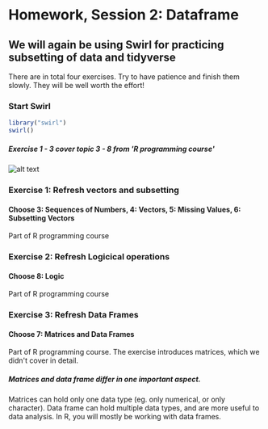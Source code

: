Homework, Session 2: Dataframe
================

We will again be using Swirl for practicing subsetting of data and tidyverse
-----

There are in total four exercises. Try to have patience and finish them slowly. They will be well worth the effort! 

### Start Swirl

``` r
library("swirl")
swirl()
```

##### Exercise 1 - 3 cover topic 3 - 8 from 'R programming course'
![alt text](https://github.com/sumeetpalsingh/R_course/blob/master/images/R_exercise_session2.png "R Basics Exercise")


### Exercise 1: Refresh vectors and subsetting

#### Choose 3: Sequences of Numbers, 4: Vectors, 5: Missing Values, 6: Subsetting Vectors 

Part of R programming course

### Exercise 2: Refresh Logicical operations

#### Choose 8: Logic 

Part of R programming course

### Exercise 3: Refresh Data Frames

#### Choose 7: Matrices and Data Frames 

Part of R programming course. The exercise introduces matrices, which we didn't cover in detail. 
##### Matrices and data frame differ in one important aspect. 
Matrices can hold only one data type (eg. only numerical, or only character).
Data frame can hold multiple data types, and are more useful to data analysis.
In R, you will mostly be working with data frames.

